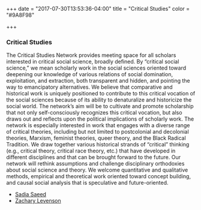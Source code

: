 +++
date = "2017-07-30T13:53:36-04:00"
title = "Critical Studies"
color = "#9A8F98"

+++

### Critical Studies  

The Critical Studies Network provides meeting space for all scholars interested in critical social science, broadly defined. By “critical social science,” we mean scholarly work in the social sciences oriented toward deepening our knowledge of various relations of social domination, exploitation, and extraction, both transparent and hidden, and pointing the way to emancipatory alternatives. We believe that comparative and historical work is uniquely positioned to contribute to this critical vocation of the social sciences because of its ability to denaturalize and historicize the social world. The network’s aim will be to cultivate and promote scholarship that not only self-consciously recognizes this critical vocation, but also draws out and reflects upon the political implications of scholarly work. The network is especially interested in work that engages with a diverse range of critical theories, including but not limited to postcolonial and decolonial theories, Marxism, feminist theories, queer theory, and the Black Radical Tradition. We draw together various historical strands of “critical” thinking (e.g., critical theory, critical race theory, etc.) that have developed in different disciplines and that can be brought forward to the future. Our network will rethink assumptions and challenge disciplinary orthodoxies about social science and theory. We welcome quantitative and qualitative methods, empirical and theoretical work oriented toward concept building, and causal social analysis that is speculative and future-oriented.  
  
- [Sadia Saeed](mailto:ssaeed3@usfca.edu)  
- [Zachary Levenson](mailto:Zachary.levenson@uncg.edu)  
